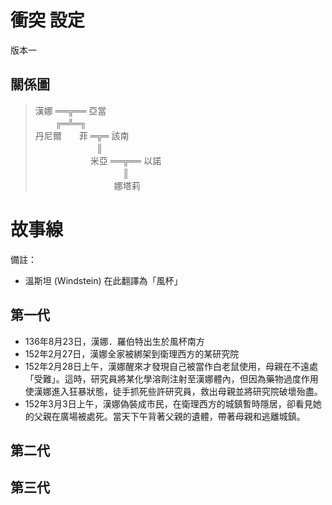 # 衝突 設定

版本一

## 關係圖
> 漢娜 ══╦══ 亞當<br />
  　　 ╔═╩═╗<br />
  丹尼爾　　菲 ═╦═ 該南<br />
  　　　　　　　║<br />
  　　　　　　 米亞 ══╦══ 以諾<br />
  　　　　　　　　　　║<br />
  　　　　　　　　　娜塔莉
# 故事線
備註：
- 溫斯坦 (Windstein) 在此翻譯為「風杯」

## 第一代
- 136年8月23日，漢娜．羅伯特出生於風杯南方
- 152年2月27日，漢娜全家被綁架到衛理西方的某研究院
- 152年2月28日上午，漢娜醒來才發現自己被當作白老鼠使用，母親在不遠處「受難」。這時，研究員將某化學溶劑注射至漢娜體內，但因為藥物過度作用使漢娜進入狂暴狀態，徒手抓死些許研究員，救出母親並將研究院破壞殆盡。
- 152年3月3日上午，漢娜偽裝成市民，在衛理西方的城鎮暫時隱居，卻看見她的父親在廣場被處死。當天下午背著父親的遺體，帶著母親和逃離城鎮。

## 第二代

## 第三代
